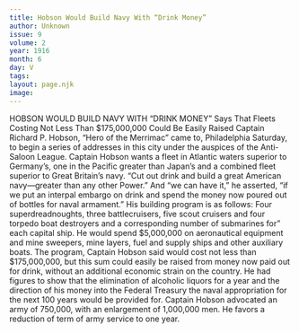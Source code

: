 ```yaml
---
title: Hobson Would Build Navy With “Drink Money”
author: Unknown
issue: 9
volume: 2
year: 1916
month: 6
day: V
tags:
layout: page.njk
image:
---
```

HOBSON WOULD BUILD NAVY WITH “DRINK MONEY”    Says That Fleets Costing Not Less Than $175,000,000 Could Be Easily Raised       Captain Richard P. Hobson, “Hero of the Merrimac” came to, Philadelphia Saturday, to begin a series of addresses in this city under the auspices of the Anti-Saloon League.      Captain Hobson wants a fleet in Atlantic waters superior to Germany’s, one in the Pacific greater than Japan’s and a combined fleet superior to Great Britain’s navy.       “Cut out drink and build a great American navy—greater than any other Power.” And “we can have it,” he asserted, “if we put an interpal embargo on drink and spend the money now poured out of bottles for naval armament.”       His building program is as follows: Four superdreadnoughts, three battlecruisers, five scout cruisers and four torpedo boat destroyers and a corresponding number of submarines for” each capital ship. He would spend $5,000,000 on aeronautical equipment and mine sweepers, mine layers, fuel and supply ships and other auxiliary boats.       The program, Captain Hobson said would cost not less than $175,000,000, but this sum could easily be raised from money now paid out for drink, without an additional economic strain on the country. He had figures to show that the elimination of alcoholic liquors for a year and the direction of his money into the Federal Treasury the naval appropriation for the next 100 years would be provided for.       Captain Hobson advocated an army of 750,000, with an enlargement of 1,000,000 men. He favors a reduction of term of army service to one year.    

